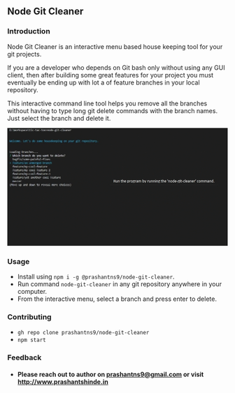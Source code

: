 
## Node Git Cleaner

### Introduction

Node Git Cleaner is an interactive menu based house keeping tool for your git projects.

If you are a developer who depends on Git bash only without using any GUI client, then after building some great features for your project you must eventually be ending up with lot a of feature branches in your local repository. 

This interactive command line tool helps you remove all the branches without having to type long git delete commands with the branch names. Just select the branch and delete it.

<p align="center"><img src="./assets/intro.gif" /></p>

### Usage

- Install using 
    `npm i -g @prashantns9/node-git-cleaner`.
- Run command `node-git-cleaner` in any git repository anywhere in your computer.
- From the interactive menu, select a branch and press enter to delete.

### Contributing
- `gh repo clone prashantns9/node-git-cleaner`
- `npm start`

### Feedback
- #### Please reach out to author on prashantns9@gmail.com or visit http://www.prashantshinde.in